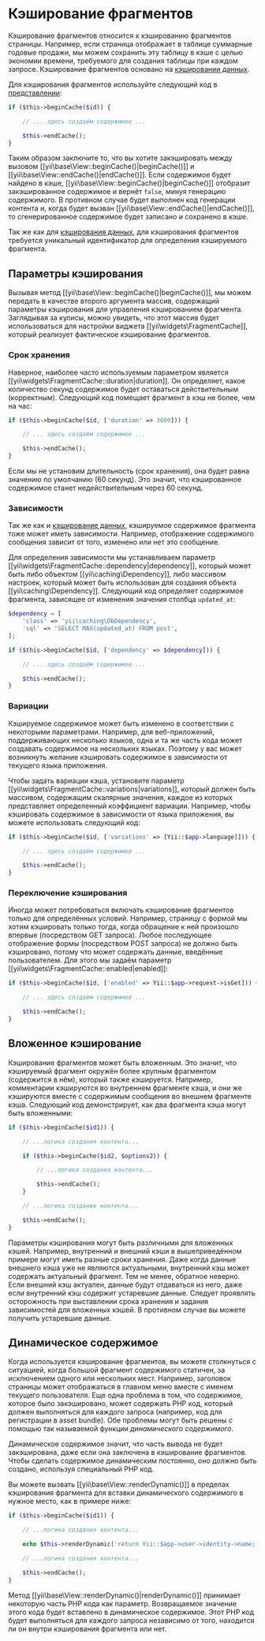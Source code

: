 Кэширование фрагментов
================

Кэширование фрагментов относится к кэшированию фрагментов страницы. Например, если страница отображает в таблице суммарные годовые продажи, мы можем сохранить эту таблицу в кэше с целью экономии времени, требуемого для создания таблицы при каждом запросе. Кэширование фрагментов основано на [кэшировании данных](caching-data.md).

Для кэширования фрагментов используйте следующий код в [представлении](structure-views.md):

```php
if ($this->beginCache($id)) {

    // ... здесь создаём содержимое ...

    $this->endCache();
}
```

Таким образом заключите то, что вы хотите закэшировать между вызовом [[yii\base\View::beginCache()|beginCache()]] и
[[yii\base\View::endCache()|endCache()]]. Если содержимое будет найдено в кэше, [[yii\base\View::beginCache()|beginCache()]]
отобразит закэшированное содержимое и вернёт `false`, минуя генерацию содержимого.
В противном случае будет выполнен код генерации контента и, когда будет вызван [[yii\base\View::endCache()|endCache()]], то сгенерированное содержимое будет записано и сохранено в кэше.

Так же как для [кэширования данных](caching-data.md), для кэширования фрагментов требуется уникальный идентификатор для определения кэшируемого фрагмента.


## Параметры кэширования <span id="caching-options"></span>

Вызывая метод [[yii\base\View::beginCache()|beginCache()]], мы можем передать в качестве второго аргумента массив, содержащий параметры кэширования для управления кэшированием фрагмента. Заглядывая за кулисы, можно увидеть, что этот массив будет использоваться для настройки виджета [[yii\widgets\FragmentCache]], который реализует фактическое кэширование фрагментов.

### Срок хранения <span id="duration"></span>

Наверное, наиболее часто используемым параметром является [[yii\widgets\FragmentCache::duration|duration]].
Он определяет, какое количество секунд содержимое будет оставаться действительным (корректным). Следующий код помещает фрагмент в кэш не более, чем на час:

```php
if ($this->beginCache($id, ['duration' => 3600])) {

    // ... здесь создаём содержимое ...

    $this->endCache();
}
```

Если мы не установим длительность (срок хранения), она будет равна значению по умолчанию (60 секунд). Это значит, что кэшированное содержимое станет недействительным через 60 секунд.


### Зависимости <span id="dependencies"></span>

Так же как и [кэширование данных](caching-data.md#cache-dependencies), кэшируемое содержимое фрагмента тоже может иметь зависимости. Например, отображение содержимого сообщения зависит от того, изменено или нет это сообщение.

Для определения зависимости мы устанавливаем параметр [[yii\widgets\FragmentCache::dependency|dependency]], который может быть либо объектом [[yii\caching\Dependency]], либо массивом настроек, который может быть использован для создания объекта [[yii\caching\Dependency]]. Следующий код определяет содержимое фрагмента, зависящее от изменения значения столбца `updated_at`:

```php
$dependency = [
    'class' => 'yii\caching\DbDependency',
    'sql' => 'SELECT MAX(updated_at) FROM post',
];

if ($this->beginCache($id, ['dependency' => $dependency])) {

    // ... здесь создаём содержимое ...

    $this->endCache();
}
```


### Вариации <span id="variations"></span>

Кэшируемое содержимое может быть изменено в соответствии с некоторыми параметрами. Например, для веб-приложений, поддерживающих несколько языков, одна и та же часть кода может создавать содержимое на нескольких языках. Поэтому у вас может возникнуть желание кэшировать содержимое в зависимости от текущего языка приложения.

Чтобы задать вариации кэша, установите параметр [[yii\widgets\FragmentCache::variations|variations]], который должен быть массивом, содержащим скалярные значения, каждое из которых представляет определенный коэффициент вариации. Например,
чтобы кэшировать содержимое в зависимости от языка приложения, вы можете использовать следующий код:

```php
if ($this->beginCache($id, ['variations' => [Yii::$app->language]])) {

    // ... здесь создаём содержимое ...

    $this->endCache();
}
```


### Переключение кэширования <span id="toggling-caching"></span>

Иногда может потребоваться включать кэширование фрагментов только для определённых условий. Например, страницу с формой мы хотим кэшировать только тогда, когда обращение к ней произошло впервые (посредством GET запроса). Любое последующее отображение формы (посредством POST запроса) не должно быть кэшировано, потому что может содержать данные, введённые пользователем. Для этого мы задаём параметр [[yii\widgets\FragmentCache::enabled|enabled]]:

```php
if ($this->beginCache($id, ['enabled' => Yii::$app->request->isGet])) {

    // ... здесь создаём содержимое ...

    $this->endCache();
}
```


## Вложенное кэширование <span id="nested-caching"></span>

Кэширование фрагментов может быть вложенным. Это значит, что кэшируемый фрагмент окружён более крупным фрагментом (содержится в нём), который также кэшируется. Например, комментарии кэшируются во внутреннем фрагменте кэша, и они же кэшируются вместе с содержимым сообщения во внешнем фрагменте кэша. Следующий код демонстрирует, как два фрагмента кэша могут быть вложенными:

```php
if ($this->beginCache($id1)) {

    // ...логика создания контента...

    if ($this->beginCache($id2, $options2)) {

        // ...логика создания контента...

        $this->endCache();
    }

    // ...логика создания контента...

    $this->endCache();
}
```

Параметры кэширования могут быть различными для вложенных кэшей. Например, внутренний и внешний кэши в вышеприведённом примере могут иметь разные сроки хранения. Даже когда данные внешнего кэша уже не являются актуальными, внутренний кэш может содержать актуальный фрагмент. Тем не менее, обратное неверно. Если внешний кэш актуален, данные будут отдаваться из него, даже если внутренний кэш содержит устаревшие данные. Следует проявлять осторожность при выставлении срока хранения и задания зависимостей для вложенных кэшей. В противном случае вы можете получить устаревшие данные.


## Динамическое содержимое <span id="dynamic-content"></span>

Когда используется кэширование фрагментов, вы можете столкнуться с ситуацией, когда большой фрагмент содержимого статичен, за исключением одного или нескольких мест. Например, заголовок страницы может отображаться в главном меню вместе с
именем текущего пользователя. Еще одна проблема в том, что содержимое, которое было закэшировано, может содержать PHP код, который должен выполняться для каждого запроса (например, код для регистрации в asset bundle). Обе проблемы могут быть решены с помощью так называемой функции *динамического содержимого*.

Динамическое содержимое значит, что часть вывода не будет закэширована, даже если она заключена в кэширование фрагментов. Чтобы сделать содержимое динамическим постоянно, оно должно быть создано, используя специальный PHP код.

Вы можете вызвать [[yii\base\View::renderDynamic()]] в пределах кэширования фрагмента для вставки динамического содержимого
в нужное место, как в примере ниже:

```php
if ($this->beginCache($id1)) {

    // ...логика создания контента...

    echo $this->renderDynamic('return Yii::$app->user->identity->name;');

    // ...логика создания контента...

    $this->endCache();
}
```

Метод [[yii\base\View::renderDynamic()|renderDynamic()]] принимает некоторую часть PHP кода как параметр.
Возвращаемое значение этого кода будет вставлено в динамическое содержимое. Этот PHP код будет выполняться для каждого запроса независимо от того, находится ли он внутри кэширования фрагмента или нет.
